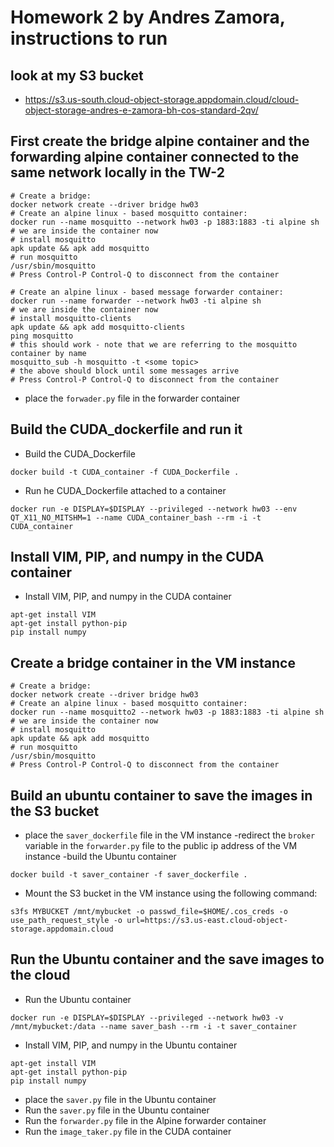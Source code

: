 # Homework 2 by Andres Zamora, instructions to run

## look at my S3 bucket

- https://s3.us-south.cloud-object-storage.appdomain.cloud/cloud-object-storage-andres-e-zamora-bh-cos-standard-2qv/

## First create the bridge alpine container and the forwarding alpine container connected to the same network locally in the TW-2

```
# Create a bridge:
docker network create --driver bridge hw03
# Create an alpine linux - based mosquitto container:
docker run --name mosquitto --network hw03 -p 1883:1883 -ti alpine sh
# we are inside the container now
# install mosquitto
apk update && apk add mosquitto
# run mosquitto
/usr/sbin/mosquitto
# Press Control-P Control-Q to disconnect from the container

# Create an alpine linux - based message forwarder container:
docker run --name forwarder --network hw03 -ti alpine sh
# we are inside the container now
# install mosquitto-clients
apk update && apk add mosquitto-clients
ping mosquitto
# this should work - note that we are referring to the mosquitto container by name
mosquitto_sub -h mosquitto -t <some topic>
# the above should block until some messages arrive
# Press Control-P Control-Q to disconnect from the container
```
- place the `forwader.py` file in the forwarder container
## Build the CUDA_dockerfile and run it

 - Build the CUDA_Dockerfile

```
docker build -t CUDA_container -f CUDA_Dockerfile .
```
 - Run he CUDA_Dockerfile attached to a container

```
docker run -e DISPLAY=$DISPLAY --privileged --network hw03 --env QT_X11_NO_MITSHM=1 --name CUDA_container_bash --rm -i -t CUDA_container
```

## Install VIM, PIP, and numpy in the CUDA container

- Install VIM, PIP, and numpy in the CUDA container

```
apt-get install VIM
apt-get install python-pip
pip install numpy
```

## Create a bridge container in the VM instance

```
# Create a bridge:
docker network create --driver bridge hw03
# Create an alpine linux - based mosquitto container:
docker run --name mosquitto2 --network hw03 -p 1883:1883 -ti alpine sh
# we are inside the container now
# install mosquitto
apk update && apk add mosquitto
# run mosquitto
/usr/sbin/mosquitto
# Press Control-P Control-Q to disconnect from the container
```
## Build an ubuntu container to save the images in the S3 bucket
- place the `saver_dockerfile` file in the VM instance
-redirect the `broker` variable in the `forwarder.py` file to the public ip address of the VM instance
-build the Ubuntu container
```
docker build -t saver_container -f saver_dockerfile .
```
- Mount the S3 bucket in the VM instance using the following command:

```
s3fs MYBUCKET /mnt/mybucket -o passwd_file=$HOME/.cos_creds -o use_path_request_style -o url=https://s3.us-east.cloud-object-storage.appdomain.cloud
```
## Run the Ubuntu container and the save images to the cloud
- Run the Ubuntu container

```
docker run -e DISPLAY=$DISPLAY --privileged --network hw03 -v /mnt/mybucket:/data --name saver_bash --rm -i -t saver_container
```
- Install VIM, PIP, and numpy in the Ubuntu container

```
apt-get install VIM
apt-get install python-pip
pip install numpy
```
- place the `saver.py` file in the Ubuntu container
- Run the `saver.py` file in the Ubuntu container
- Run the `forwarder.py` file in the Alpine forwarder container
- Run the `image_taker.py` file in the CUDA container
